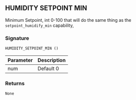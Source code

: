 ## HUMIDITY SETPOINT MIN

Minimum Setpoint, int 0-100 that will do the same thing as the `setpoint_humidify_min` capability, 


### Signature

`HUMIDITY_SETPOINT_MIN ()` 


| Parameter | Description |
| --- | --- |
| num | Default 0 |



### Returns

`None`
